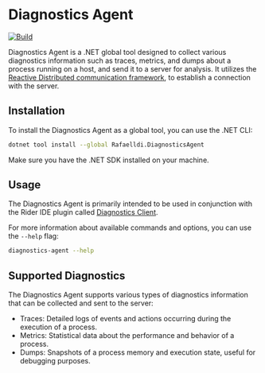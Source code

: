 # Diagnostics Agent

[![Build](https://github.com/rafaelldi/diagnostics-agent/actions/workflows/build.yml/badge.svg?branch=main)](https://github.com/rafaelldi/diagnostics-agent/actions/workflows/build.yml)

Diagnostics Agent is a .NET global tool designed to collect various diagnostics information such as traces, metrics,
and dumps about a process running on a host, and send it to a server for analysis.
It utilizes the [Reactive Distributed communication framework](https://github.com/JetBrains/rd), to establish a
connection with the server.

## Installation

To install the Diagnostics Agent as a global tool, you can use the .NET CLI:

```bash
dotnet tool install --global Rafaelldi.DiagnosticsAgent
```

Make sure you have the .NET SDK installed on your machine.

## Usage

The Diagnostics Agent is primarily intended to be used in conjunction with the Rider IDE plugin
called [Diagnostics Client](https://plugins.jetbrains.com/plugin/19141-diagnostics-client). 

For more information about available commands and options, you can use the `--help` flag:

```bash
diagnostics-agent --help
```

## Supported Diagnostics

The Diagnostics Agent supports various types of diagnostics information that can be collected and sent to the server:

* Traces: Detailed logs of events and actions occurring during the execution of a process.
* Metrics: Statistical data about the performance and behavior of a process.
* Dumps: Snapshots of a process memory and execution state, useful for debugging purposes.